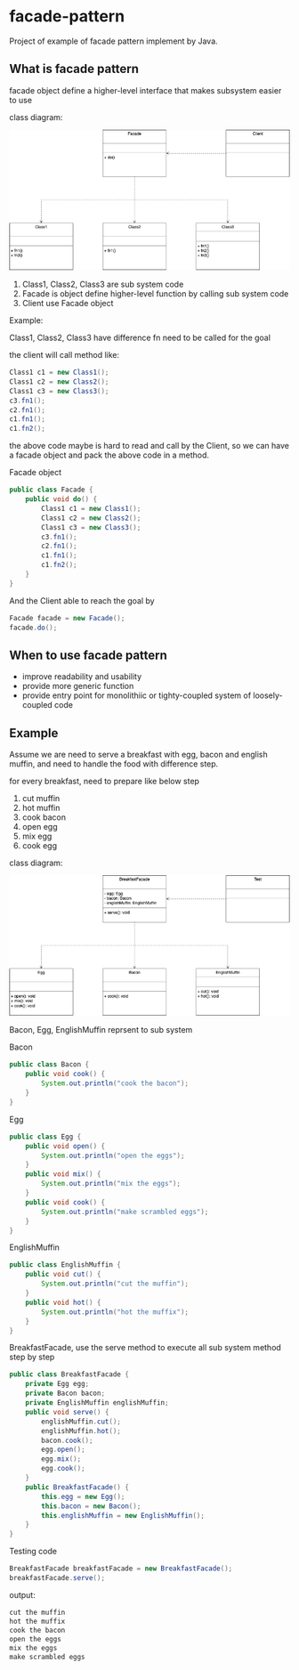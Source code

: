 # facade-pattern
Project of example of facade pattern implement by Java.

## What is facade pattern
facade object define a higher-level interface that makes subsystem easier to use

class diagram:

![facade pattern](https://github.com/kan01234/design-patterns/blob/master/facade-pattern/facade-pattern.png)

1. Class1, Class2, Class3 are sub system code
2. Facade is object define higher-level function by calling sub system code
3. Client use Facade object

Example:

Class1, Class2, Class3 have difference fn need to be called for the goal

the client will call method like:
```java
Class1 c1 = new Class1();
Class1 c2 = new Class2();
Class1 c3 = new Class3();
c3.fn1();
c2.fn1();
c1.fn1();
c1.fn2();
```

the above code maybe is hard to read and call by the Client, so we can have a facade object and pack the above code in a method.

Facade object
```java
public class Facade {
    public void do() {
        Class1 c1 = new Class1();
        Class1 c2 = new Class2();
        Class1 c3 = new Class3();
        c3.fn1();
        c2.fn1();
        c1.fn1();
        c1.fn2();
    }
}
```

And the Client able to reach the goal by
```java
Facade facade = new Facade();
facade.do();
```

## When to use facade pattern
- improve readability and usability
- provide more generic function
- provide entry point for monolithiic or tighty-coupled system of loosely-coupled code

## Example
Assume we are need to serve a breakfast with egg, bacon and english muffin, and need to handle the food with difference step.

for every breakfast, need to prepare like below step
1. cut muffin
2. hot muffin
3. cook bacon
4. open egg
5. mix egg
6. cook egg

class diagram:

![facade-pattern-example](https://github.com/kan01234/design-patterns/blob/master/facade-pattern/facade-pattern-example.png)

Bacon, Egg, EnglishMuffin reprsent to sub system

Bacon
```java
public class Bacon {
    public void cook() {
        System.out.println("cook the bacon");
    }
}
```

Egg
```java
public class Egg {
    public void open() {
        System.out.println("open the eggs");
    }
    public void mix() {
        System.out.println("mix the eggs");
    }
    public void cook() {
        System.out.println("make scrambled eggs");
    }
}
```

EnglishMuffin
```java
public class EnglishMuffin {
    public void cut() {
        System.out.println("cut the muffin");
    }
    public void hot() {
        System.out.println("hot the muffix");
    }
}
```

BreakfastFacade, use the serve method to execute all sub system method step by step
```java
public class BreakfastFacade {
    private Egg egg;
    private Bacon bacon;
    private EnglishMuffin englishMuffin;
    public void serve() {
        englishMuffin.cut();
        englishMuffin.hot();
        bacon.cook();
        egg.open();
        egg.mix();
        egg.cook();
    }
    public BreakfastFacade() {
        this.egg = new Egg();
        this.bacon = new Bacon();
        this.englishMuffin = new EnglishMuffin();
    }
}
```

Testing code
```java
BreakfastFacade breakfastFacade = new BreakfastFacade();
breakfastFacade.serve();
```

output:
```
cut the muffin
hot the muffix
cook the bacon
open the eggs
mix the eggs
make scrambled eggs
```
